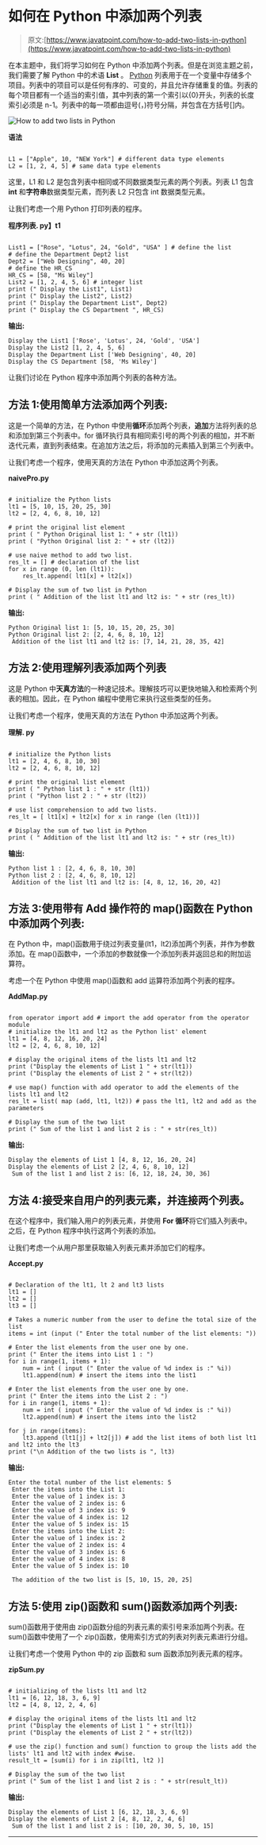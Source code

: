 # 如何在 Python 中添加两个列表

> 原文:[https://www.javatpoint.com/how-to-add-two-lists-in-python](https://www.javatpoint.com/how-to-add-two-lists-in-python)

在本主题中，我们将学习如何在 Python 中添加两个列表。但是在浏览主题之前，我们需要了解 Python 中的术语 **List** 。 [Python](https://www.javatpoint.com/python-tutorial) 列表用于在一个变量中存储多个项目。列表中的项目可以是任何有序的、可变的，并且允许存储重复的值。列表的每个项目都有一个适当的索引值，其中列表的第一个索引以{0}开头，列表的长度索引必须是 n-1。列表中的每一项都由逗号(，)符号分隔，并包含在方括号[]内。

![How to add two lists in Python](../Images/ad6272032479487fc914eda30146b946.png)

**语法**

```

L1 = ["Apple", 10, "NEW York"] # different data type elements
L2 = [1, 2, 4, 5] # same data type elements

```

这里，L1 和 L2 是包含列表中相同或不同数据类型元素的两个列表。列表 L1 包含 **int** 和**字符串**数据类型元素，而列表 L2 只包含 int 数据类型元素。

让我们考虑一个用 Python 打印列表的程序。

**程序列表. py】t1**

```

List1 = ["Rose", "Lotus", 24, "Gold", "USA" ] # define the list
# define the Department Dept2 list
Dept2 = ["Web Designing", 40, 20]
# define the HR_CS
HR_CS = [58, "Ms Wiley"]
List2 = [1, 2, 4, 5, 6] # integer list
print (" Display the List1", List1)
print (" Display the List2", List2)
print (" Display the Department List", Dept2)
print (" Display the CS Department ", HR_CS)

```

**输出:**

```
Display the List1 ['Rose', 'Lotus', 24, 'Gold', 'USA']
Display the List2 [1, 2, 4, 5, 6]
Display the Department List ['Web Designing', 40, 20]
Display the CS Department [58, 'Ms Wiley']

```

让我们讨论在 Python 程序中添加两个列表的各种方法。

## 方法 1:使用简单方法添加两个列表:

这是一个简单的方法，在 Python 中使用**循环**添加两个列表，**追加**方法将列表的总和添加到第三个列表中。for 循环执行具有相同索引号的两个列表的相加，并不断迭代元素，直到列表结束。在追加方法之后，将添加的元素插入到第三个列表中。

让我们考虑一个程序，使用天真的方法在 Python 中添加这两个列表。

**naivePro.py**

```

# initialize the Python lists
lt1 = [5, 10, 15, 20, 25, 30]
lt2 = [2, 4, 6, 8, 10, 12]

# print the original list element
print ( " Python Original list 1: " + str (lt1))
print ( "Python Original list 2: " + str (lt2))

# use naive method to add two list.
res_lt = [] # declaration of the list
for x in range (0, len (lt1)):
    res_lt.append( lt1[x] + lt2[x])

# Display the sum of two list in Python
print ( " Addition of the list lt1 and lt2 is: " + str (res_lt))

```

**输出:**

```
Python Original list 1: [5, 10, 15, 20, 25, 30]
Python Original list 2: [2, 4, 6, 8, 10, 12]
 Addition of the list lt1 and lt2 is: [7, 14, 21, 28, 35, 42]

```

## 方法 2:使用理解列表添加两个列表

这是 Python 中**天真方法**的一种速记技术。理解技巧可以更快地输入和检索两个列表的相加。因此，在 Python 编程中使用它来执行这些类型的任务。

让我们考虑一个程序，使用天真的方法在 Python 中添加这两个列表。

**理解. py**

```

# initialize the Python lists
lt1 = [2, 4, 6, 8, 10, 30]
lt2 = [2, 4, 6, 8, 10, 12]

# print the original list element
print ( " Python list 1 : " + str (lt1))
print ( "Python list 2 : " + str (lt2))

# use list comprehension to add two lists.
res_lt = [ lt1[x] + lt2[x] for x in range (len (lt1))]

# Display the sum of two list in Python
print ( " Addition of the list lt1 and lt2 is: " + str (res_lt))    

```

**输出:**

```
Python list 1 : [2, 4, 6, 8, 10, 30]
Python list 2 : [2, 4, 6, 8, 10, 12]
 Addition of the list lt1 and lt2 is: [4, 8, 12, 16, 20, 42]

```

## 方法 3:使用带有 Add 操作符的 map()函数在 Python 中添加两个列表:

在 Python 中，map()函数用于绕过列表变量(lt1，lt2)添加两个列表，并作为参数添加。在 map()函数中，一个添加的参数就像一个添加列表并返回总和的附加运算符。

考虑一个在 Python 中使用 map()函数和 add 运算符添加两个列表的程序。

**AddMap.py**

```

from operator import add # import the add operator from the operator module
# initialize the lt1 and lt2 as the Python list' element
lt1 = [4, 8, 12, 16, 20, 24]
lt2 = [2, 4, 6, 8, 10, 12]

# display the original items of the lists lt1 and lt2
print ("Display the elements of List 1 " + str(lt1))
print ("Display the elements of List 2 " + str(lt2))

# use map() function with add operator to add the elements of the lists lt1 and lt2
res_lt = list( map (add, lt1, lt2)) # pass the lt1, lt2 and add as the parameters

# Display the sum of the two list
print (" Sum of the list 1 and list 2 is : " + str(res_lt))

```

**输出:**

```
Display the elements of List 1 [4, 8, 12, 16, 20, 24]
Display the elements of List 2 [2, 4, 6, 8, 10, 12]
 Sum of the list 1 and list 2 is: [6, 12, 18, 24, 30, 36]

```

## 方法 4:接受来自用户的列表元素，并连接两个列表。

在这个程序中，我们输入用户的列表元素，并使用 **For 循环**将它们插入列表中。之后，在 Python 程序中执行这两个列表的添加。

让我们考虑一个从用户那里获取输入列表元素并添加它们的程序。

**Accept.py**

```

# Declaration of the lt1, lt 2 and lt3 lists
lt1 = []
lt2 = []
lt3 = []

# Takes a numeric number from the user to define the total size of the list
items = int (input (" Enter the total number of the list elements: "))

# Enter the list elements from the user one by one.
print (" Enter the items into List 1 : ")
for i in range(1, items + 1):
    num = int ( input (" Enter the value of %d index is :" %i))
    lt1.append(num) # insert the items into the list1

# Enter the list elements from the user one by one.
print (" Enter the items into the List 2 : ")
for i in range(1, items + 1):
    num = int ( input (" Enter the value of %d index is :" %i))
    lt2.append(num) # insert the items into the list2

for j in range(items):
    lt3.append (lt1[j] + lt2[j]) # add the list items of both list lt1 and lt2 into the lt3   
print ("\n Addition of the two lists is ", lt3)

```

**输出:**

```
Enter the total number of the list elements: 5
 Enter the items into the List 1:
 Enter the value of 1 index is: 3
 Enter the value of 2 index is: 6
 Enter the value of 3 index is: 9
 Enter the value of 4 index is: 12
 Enter the value of 5 index is: 15
 Enter the items into the List 2:
 Enter the value of 1 index is: 2
 Enter the value of 2 index is: 4
 Enter the value of 3 index is: 6
 Enter the value of 4 index is: 8
 Enter the value of 5 index is: 10

 The addition of the two list is [5, 10, 15, 20, 25]

```

## 方法 5:使用 zip()函数和 sum()函数添加两个列表:

sum()函数用于使用由 zip()函数分组的列表元素的索引号来添加两个列表。在 sum()函数中使用了一个 zip()函数，使用索引方式的列表对列表元素进行分组。

让我们考虑一个使用 Python 中的 zip 函数和 sum 函数添加列表元素的程序。

**zipSum.py**

```

# initializing of the lists lt1 and lt2
lt1 = [6, 12, 18, 3, 6, 9]
lt2 = [4, 8, 12, 2, 4, 6]

# display the original items of the lists lt1 and lt2
print ("Display the elements of List 1 " + str(lt1))
print ("Display the elements of List 2 " + str(lt2))

# use the zip() function and sum() function to group the lists add the lists' lt1 and lt2 with index #wise. 
result_lt = [sum(i) for i in zip(lt1, lt2 )]

# Display the sum of the two list
print (" Sum of the list 1 and list 2 is : " + str(result_lt))

```

**输出:**

```
Display the elements of List 1 [6, 12, 18, 3, 6, 9]
Display the elements of List 2 [4, 8, 12, 2, 4, 6]
 Sum of the list 1 and list 2 is : [10, 20, 30, 5, 10, 15]

```

* * *